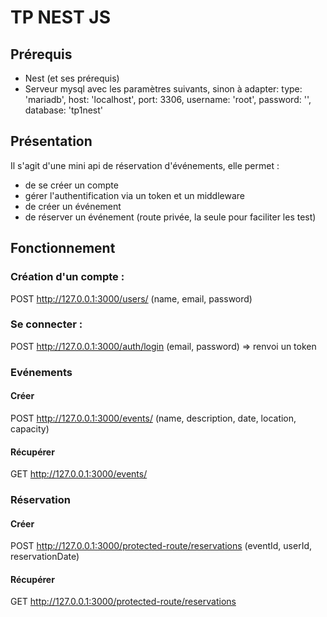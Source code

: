 # TP NEST JS

## Prérequis

- Nest (et ses prérequis)
- Serveur mysql avec les paramètres suivants, sinon à adapter:
  type: 'mariadb',
  host: 'localhost',
  port: 3306,
  username: 'root',
  password: '',
  database: 'tp1nest'

## Présentation

Il s'agit d'une mini api de réservation d'événements, elle permet :

- de se créer un compte
- gérer l'authentification via un token et un middleware
- de créer un événement
- de réserver un événement (route privée, la seule pour faciliter les test)

## Fonctionnement

### Création d'un compte :

POST http://127.0.0.1:3000/users/ (name, email, password)

### Se connecter :

POST http://127.0.0.1:3000/auth/login (email, password) => renvoi un token

### Evénements

#### Créer

POST http://127.0.0.1:3000/events/ (name, description, date, location, capacity)

#### Récupérer

GET http://127.0.0.1:3000/events/

### Réservation

#### Créer

POST http://127.0.0.1:3000/protected-route/reservations (eventId, userId, reservationDate)

#### Récupérer

GET http://127.0.0.1:3000/protected-route/reservations
